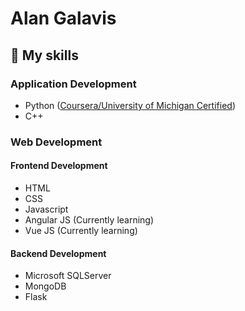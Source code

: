 # Alan Galavis

## 🔧 My skills 
### Application Development
- Python ([Coursera/University of Michigan Certified](https://www.coursera.org/account/accomplishments/specialization/certificate/89GEQ6MFQ39Q))
- C++
### Web Development
#### Frontend Development
- HTML
- CSS
- Javascript
- Angular JS (Currently learning)
- Vue JS (Currently learning)

#### Backend Development
- Microsoft SQLServer
- MongoDB
- Flask
<!--
**alanegd/alanegd** is a ✨ _special_ ✨ repository because its `README.md` (this file) appears on your GitHub profile.

Here are some ideas to get you started:

- 🔭 I’m currently working on ...
- 🌱 I’m currently learning ...
- 👯 I’m looking to collaborate on ...
- 🤔 I’m looking for help with ...
- 💬 Ask me about ...
- 📫 How to reach me: ...
- 😄 Pronouns: ...
- ⚡ Fun fact: ...
-->
